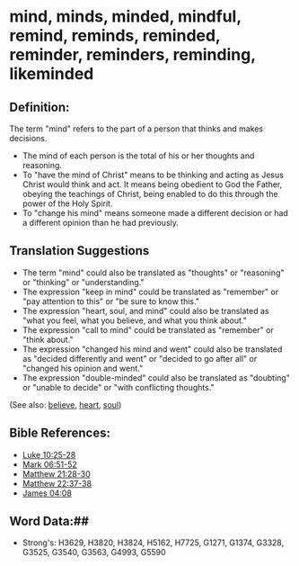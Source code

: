 # mind, minds, minded, mindful, remind, reminds, reminded, reminder, reminders, reminding, likeminded #

## Definition: ##

The term "mind" refers to the part of a person that thinks and makes decisions.

* The mind of each person is the total of his or her thoughts and reasoning.
* To "have the mind of Christ" means to be thinking and acting as Jesus Christ would think and act. It means being obedient to God the Father, obeying the teachings of Christ, being enabled to do this through the power of the Holy Spirit.
* To "change his mind" means someone made a different decision or had a different opinion than he had previously.
 

## Translation Suggestions ##

* The term "mind" could also be translated as "thoughts" or "reasoning" or "thinking" or "understanding."
* The expression "keep in mind" could be translated as "remember" or "pay attention to this" or "be sure to know this." 
* The expression "heart, soul, and mind" could also be translated as "what you feel, what you believe, and what you think about."
* The expression "call to mind" could be translated as "remember" or "think about."
* The expression "changed his mind and went" could also be translated as "decided differently and went" or "decided to go after all" or "changed his opinion and went."
* The expression "double-minded" could also be translated as "doubting" or "unable to decide" or "with conflicting thoughts."

(See also: [believe](../kt/believe.md), [heart](../kt/heart.md), [soul](../kt/soul.md))

## Bible References: ##

* [Luke 10:25-28](rc://en/tn/help/luk/10/25)
* [Mark 06:51-52](rc://en/tn/help/mrk/06/51)
* [Matthew 21:28-30](rc://en/tn/help/mat/21/28)
* [Matthew 22:37-38](rc://en/tn/help/mat/22/37)
* [James 04:08](rc://en/tn/help/jas/04/08)

## Word Data:##

* Strong's: H3629, H3820, H3824, H5162, H7725, G1271, G1374, G3328, G3525, G3540, G3563, G4993, G5590
